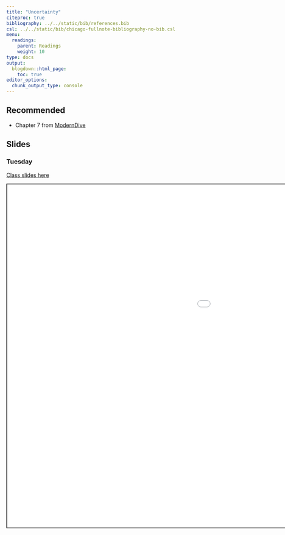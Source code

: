 ```yaml
---
title: "Uncertainty"
citeproc: true
bibliography: ../../static/bib/references.bib
csl: ../../static/bib/chicago-fullnote-bibliography-no-bib.csl
menu: 
  readings:
    parent: Readings
    weight: 10
type: docs
output:
  blogdown::html_page:
    toc: true
editor_options: 
  chunk_output_type: console
---
```


<script src="/rmarkdown-libs/fitvids/fitvids.min.js"></script>

## Recommended

- <i class="fa fa-external-link-square-alt" aria-hidden="true"></i> Chapter 7 from [ModernDive](https://moderndive.com/7-sampling.html)

## Slides

### Tuesday

[Class slides here](/slides/11-uncertainty.html)

<div class="shareagain" style="min-width:300px;margin:1em auto;" data-exeternal="1">
<iframe src="/slides/11-uncertainty.html" width="1600" height="900" style="border:2px solid currentColor;" loading="lazy" allowfullscreen></iframe>
<script>fitvids('.shareagain', {players: 'iframe'});</script>
</div>
